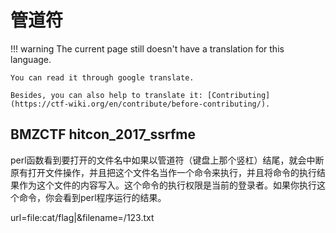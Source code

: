# 管道符
!!! warning
    The current page still doesn't have a translation for this language.

    You can read it through google translate.

    Besides, you can also help to translate it: [Contributing](https://ctf-wiki.org/en/contribute/before-contributing/). 



## BMZCTF hitcon_2017_ssrfme





perl函数看到要打开的文件名中如果以管道符（键盘上那个竖杠）结尾，就会中断原有打开文件操作，并且把这个文件名当作一个命令来执行，并且将命令的执行结果作为这个文件的内容写入。这个命令的执行权限是当前的登录者。如果你执行这个命令，你会看到perl程序运行的结果。





url=file:cat/flag|&filename=/123.txt



